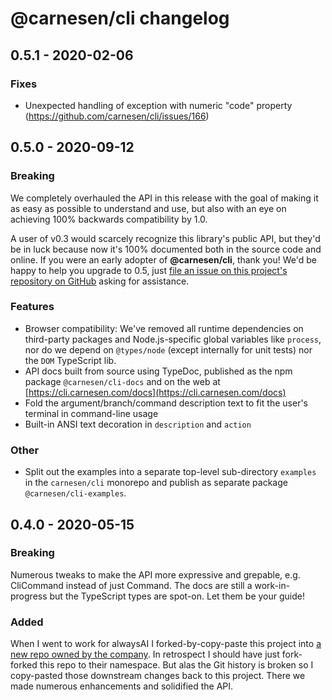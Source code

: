 # **@carnesen/cli** changelog

## 0.5.1 - 2020-02-06

### Fixes
- Unexpected handling of exception with numeric "code" property (https://github.com/carnesen/cli/issues/166)

## 0.5.0 - 2020-09-12

### Breaking

We completely overhauled the API in this release with the goal of making it as easy as possible to understand and use, but also with an eye on achieving 100% backwards compatibility by 1.0.

A user of v0.3 would scarcely recognize this library's public API, but they'd be in luck because now it's 100% documented both in the source code and online. If you were an early adopter of **@carnesen/cli**, thank you! We'd be happy to help you upgrade to 0.5, just [file an issue on this project's repository on GitHub](https://github.com/carnesen/cli/issues/new) asking for assistance.

### Features

- Browser compatibility: We've removed all runtime dependencies on third-party packages and Node.js-specific global variables like `process`, nor do we depend on `@types/node` (except internally for unit tests) nor the `DOM` TypeScript lib.
- API docs built from source using TypeDoc, published as the npm package `@carnesen/cli-docs` and on the web at [https://cli.carnesen.com/docs](https://cli.carnesen.com/docs)
- Fold the argument/branch/command description text to fit the user's terminal in command-line usage
- Built-in ANSI text decoration in `description` and `action`

### Other

- Split out the examples into a separate top-level sub-directory `examples` in the `carnesen/cli` monorepo and publish as separate package `@carnesen/cli-examples`.

## 0.4.0 - 2020-05-15

### Breaking
Numerous tweaks to make the API more expressive and grepable, e.g. CliCommand instead of just Command. The docs are still a work-in-progress but the TypeScript types are spot-on. Let them be your guide!

### Added
When I went to work for alwaysAI I forked-by-copy-paste this project into [a new repo owned by the company](https://github.com/alwaysai/alwayscli). In retrospect I should have just fork-forked this repo to their namespace. But alas the Git history is broken so I copy-pasted those downstream changes back to this project. There we made numerous enhancements and solidified the API.
